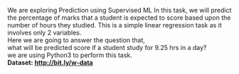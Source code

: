 We are exploring Prediction using Supervised ML In this task, we will predict the percentage of marks that a student is expected to score based upon the number of hours they studied. This is a simple linear regression task as it involves only 2 variables.<br>
Here we are going to answer the question that,<br> what will be predicted score if a student study for 9.25 hrs in a day?<br>
we are using Python3 to perform this task.<br>
<b>Dataset: http://bit.ly/w-data</b>
